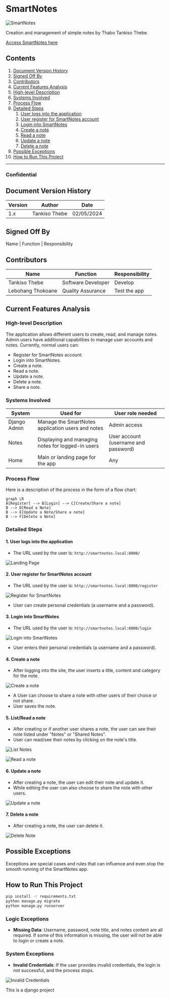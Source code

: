 # SmartNotes
![SmartNotes](Picture10.png)

Creation and management of simple notes by Thabo Tankiso Thebe.

[Access SmartNotes here](https://majortank.pythonanywhere.com)

## Contents
1. [Document Version History](#document-version-history)
2. [Signed Off By](#signed-off-by)
3. [Contributors](#contributors)
4. [Current Features Analysis](#current-features-analysis)
5. [High-level Description](#high-level-description)
6. [Systems Involved](#systems-involved)
7. [Process Flow](#process-flow)
8. [Detailed Steps](#detailed-steps)
    1. [User logs into the application](#1-user-logs-into-the-application)
    2. [User register for SmartNotes account](#2-user-register-for-smartnotes-account)
    3. [Login into SmartNotes](#3-login-into-smartnotes)
    4. [Create a note](#4-create-a-note)
    5. [Read a note](#5-read-a-note)
    6. [Update a note](#6-update-a-note)
    7. [Delete a note](#7-delete-a-note)
9. [Possible Exceptions](#possible-exceptions)
10. [How to Run This Project](#how-to-run-this-project)

---

### Confidential 

## Document Version History

| Version | Author        | Date       |
| ------- | ------------- | ---------- |
| 1.x     | Tankiso Thebe | 02/05/2024 |

## Signed Off By

Name | Function | Responsibility

## Contributors

| Name          | Function          | Responsibility       |
| ------------- | ----------------- | --------------------- |
| Tankiso Thebe | Software Developer | Develop |
| Lebohang Thokoane | Quality Assurance | Test the app |

## Current Features Analysis

### High-level Description

The application allows different users to create, read, and manage notes. Admin users have additional capabilities to manage user accounts and notes. Currently, normal users can:

- Register for SmartNotes account.
- Login into SmartNotes.
- Create a note.
- Read a note.
- Update a note.
- Delete a note.
- Share a note.

### Systems Involved

| System       | Used for                           | User role needed |
| ------------ | ---------------------------------- | ---------------- |
| Django Admin | Manage the SmartNotes application users and notes | Admin access     |
| Notes        | Displaying and managing notes for logged-in users | User account (username and password) |
| Home      | Main or landing page for the app | Any |

### Process Flow

Here is a description of the process in the form of a flow chart:
```mermaid
graph LR
A[Register] --> B[Login] --> C[Create/Share a note] 
B --> D[Read a Note]
B --> E[Update a Note/Share a note]
B --> F[Delete a Note]
```
### Detailed Steps

#### 1. User logs into the application

- The URL used by the user is: `http://smartnotes.local:8000/`

![Landing Page](Picture1.png)

#### 2. User register for SmartNotes account

- The URL used by the user is: `http://smartnotes.local:8000/register`

![Register for SmartNotes](Picture2.png)

- User can create personal credentials (a username and a password).

#### 3. Login into SmartNotes

- The URL used by the user is: `http://smartnotes.local:8000/login`

![Login into SmartNotes](Picture3.png)

- User enters their personal credentials (a username and a password).

#### 4. Create a note

- After logging into the site, the user inserts a title, content and category for the note.

![Create a note](Picture4.png)

- A User can choose to share a note with other users of their choice or not share.
- User saves the note.

#### 5. List/Read a note

- After creating or if another user shares a note, the user can see their note listed under "Notes" or "Shared Notes".
- User can read/see their notes by clicking on the note's title.

![List Notes](Picture5.png)

![Read a note](Picture6.png)

#### 6. Update a note

- After creating a note, the user can edit their note and update it.
- While editing the user can also choose to share the note with other users.

![Update a note](Picture7.png)

#### 7. Delete a note

- After creating a note, the user can delete it.

![Delete Note](Picture8.png)

## Possible Exceptions

Exceptions are special cases and rules that can influence and even stop the smooth running of the SmartNotes app.

## How to Run This Project
```bash
pip install -r requirements.txt 
python manage.py migrate
python manage.py runserver
```

### Logic Exceptions

- **Missing Data**: Username, password, note title, and notes content are all required. If some of this information is missing, the user will not be able to login or create a note.

### System Exceptions

- **Invalid Credentials**: If the user provides invalid credentials, the login is not successful, and the process stops.

![Invalid Credentials](Picture9.png)

This is a django project
